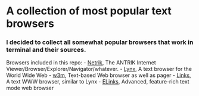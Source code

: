 # A collection of most popular text browsers 

### I decided to collect all somewhat popular browsers that work in terminal and their sources. 
Browsers included in this repo:
	- [Netrik](https://netrik.sourceforge.net/), The ANTRIK Internet Viewer/Browser/Explorer/Navigator/whatever.
	- [Lynx](https://lynx.invisible-island.net/), A text browser for the World Wide Web
	- [w3m](https://w3m.sourceforge.net), Text-based Web browser as well as pager
	- [Links](http://www.elinks.cz/), A text WWW browser, similar to Lynx
	- [ELinks](http://www.elinks.cz/), Advanced, feature-rich text mode web browser